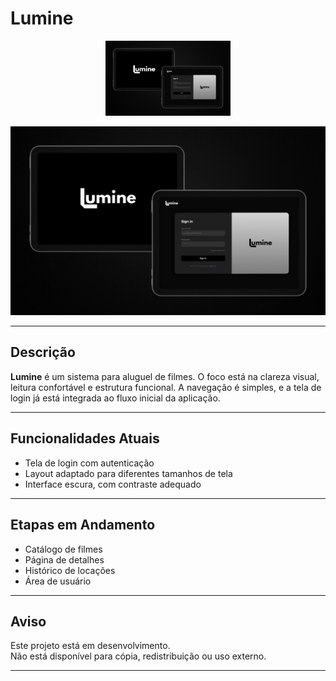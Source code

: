 # Lumine

<p align="center">
  <img src="https://github.com/Mvclr/Lumine/blob/main/view/images/img-readme2.jpg?raw=true" alt="Lumine Logo" width="200"/>
</p>

<p align="center">
  <img src="https://github.com/Mvclr/Lumine/blob/main/view/images/img-readme2.jpg?raw=true" alt="Lumine Tela Login" width="600"/>
</p>

---

## Descrição

**Lumine** é um sistema para aluguel de filmes. O foco está na clareza visual, leitura confortável e estrutura funcional. A navegação é simples, e a tela de login já está integrada ao fluxo inicial da aplicação.

---

## Funcionalidades Atuais

- Tela de login com autenticação
- Layout adaptado para diferentes tamanhos de tela
- Interface escura, com contraste adequado

---

## Etapas em Andamento

- Catálogo de filmes
- Página de detalhes
- Histórico de locações
- Área de usuário

---

## Aviso

Este projeto está em desenvolvimento.  
Não está disponível para cópia, redistribuição ou uso externo.

---

